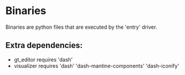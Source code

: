 # Binaries

Binaries are python files that are executed by the 'entry' driver.


## Extra dependencies:
- gt_editor requires 'dash'
- visualizer requires 'dash' 'dash-mantine-components' 'dash-iconify'


